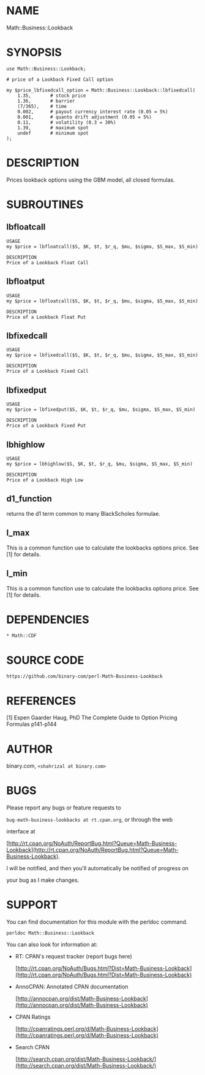 # NAME

Math::Business::Lookback

# SYNOPSIS

    use Math::Business::Lookback;

    # price of a Lookback Fixed Call option

    my $price_lbfixedcall_option = Math::Business::Lookback::lbfixedcall(
        1.35,       # stock price
        1.36,       # barrier
        (7/365),    # time
        0.002,      # payout currency interest rate (0.05 = 5%)
        0.001,      # quanto drift adjustment (0.05 = 5%)
        0.11,       # volatility (0.3 = 30%)
        1.39,       # maximum spot
        undef       # minimum spot
    );

# DESCRIPTION

Prices lookback options using the GBM model, all closed formulas.

# SUBROUTINES

## lbfloatcall

    USAGE
    my $price = lbfloatcall($S, $K, $t, $r_q, $mu, $sigma, $S_max, $S_min)

    DESCRIPTION
    Price of a Lookback Float Call

## lbfloatput

    USAGE
    my $price = lbfloatcall($S, $K, $t, $r_q, $mu, $sigma, $S_max, $S_min)

    DESCRIPTION
    Price of a Lookback Float Put

## lbfixedcall

    USAGE
    my $price = lbfixedcall($S, $K, $t, $r_q, $mu, $sigma, $S_max, $S_min)

    DESCRIPTION
    Price of a Lookback Fixed Call

## lbfixedput

    USAGE
    my $price = lbfixedput($S, $K, $t, $r_q, $mu, $sigma, $S_max, $S_min)

    DESCRIPTION
    Price of a Lookback Fixed Put

## lbhighlow

    USAGE
    my $price = lbhighlow($S, $K, $t, $r_q, $mu, $sigma, $S_max, $S_min)

    DESCRIPTION
    Price of a Lookback High Low

## d1\_function

returns the d1 term common to many BlackScholes formulae.

## l\_max

This is a common function use to calculate the lookbacks options price. See \[1\] for details.

## l\_min

This is a common function use to calculate the lookbacks options price. See \[1\] for details.

# DEPENDENCIES

    * Math::CDF

# SOURCE CODE

    https://github.com/binary-com/perl-Math-Business-Lookback

# REFERENCES

\[1\] Espen Gaarder Haug, PhD
    The Complete Guide to Option Pricing Formulas p141-p144

# AUTHOR

binary.com, `<shahrizal at binary.com>`

# BUGS

Please report any bugs or feature requests to

`bug-math-business-lookbacks at rt.cpan.org`, or through the web

interface at

[http://rt.cpan.org/NoAuth/ReportBug.html?Queue=Math-Business-Lookback](http://rt.cpan.org/NoAuth/ReportBug.html?Queue=Math-Business-Lookback).

I will be notified, and then you'll automatically be notified of progress on

your bug as I make changes.

# SUPPORT

You can find documentation for this module with the perldoc command.

    perldoc Math::Business::Lookback

You can also look for information at:

- RT: CPAN's request tracker (report bugs here)

    [http://rt.cpan.org/NoAuth/Bugs.html?Dist=Math-Business-Lookback](http://rt.cpan.org/NoAuth/Bugs.html?Dist=Math-Business-Lookback)

- AnnoCPAN: Annotated CPAN documentation

    [http://annocpan.org/dist/Math-Business-Lookback](http://annocpan.org/dist/Math-Business-Lookback)

- CPAN Ratings

    [http://cpanratings.perl.org/d/Math-Business-Lookback](http://cpanratings.perl.org/d/Math-Business-Lookback)

- Search CPAN

    [http://search.cpan.org/dist/Math-Business-Lookback/](http://search.cpan.org/dist/Math-Business-Lookback/)
